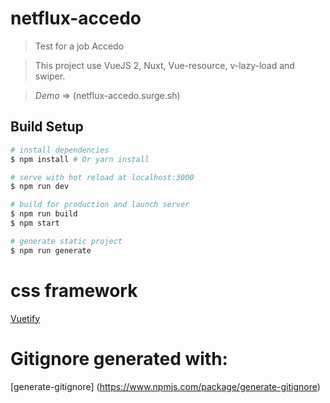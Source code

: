 # netflux-accedo

> Test for a job Accedo

> This project use VueJS 2, Nuxt, Vue-resource, v-lazy-load and swiper.

> *Demo* => (netflux-accedo.surge.sh)

## Build Setup

``` bash
# install dependencies
$ npm install # Or yarn install

# serve with hot reload at localhost:3000
$ npm run dev

# build for production and launch server
$ npm run build
$ npm start

# generate static project
$ npm run generate

```

# css framework 
[Vuetify](https://vuetifyjs.com)

# Gitignore generated with:
[generate-gitignore] (https://www.npmjs.com/package/generate-gitignore)

